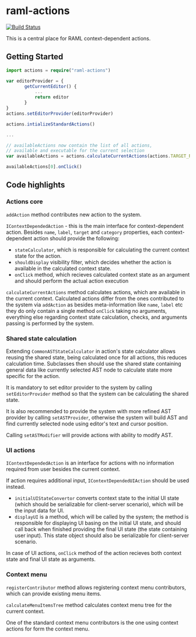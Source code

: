 # raml-actions

[![Build Status](https://travis-ci.org/mulesoft/raml-actions.svg?branch=code)](https://travis-ci.org/mulesoft/raml-actions)

This is a central place for RAML context-dependent actions.

## Getting Started
```typescript
import actions = require("raml-actions")

var editorProvider = {
       getCurrentEditor() {
           ...
           return editor
       }
}
actions.setEditorProvider(editorProvider)

actions.intializeStandardActions()

...

// availableActions now contain the list of all actions,
// available and executable for the current selection
var availableActions = actions.calculateCurrentActions(actions.TARGET_RAML_EDITOR_NODE)

availableActions[0].onClick()
```

## Code highlights

### Actions core
`addAction` method contributes new action to the system.

`IContextDependedAction` - this is the main interface for context-dependent action. Besides `name`, `label`, `target` and `category` properties, each context-dependent action should provide the following:
* `stateCalculator`, which is responsible for calculating the current context state for the action.
* `shouldDisplay` visibility filter, which decides whether the action is available in the calculated context state.
* `onClick` method, which recieves calculated context state as an argument and should perform the actual action execution

`calculateCurrentActions` method calculates actions, which are available in the current context. Calculated actions differ from the ones contributed to the system via `addAction` as besides meta-information like `name`, `label` etc they do only contain a single method `onClick` taking no arguments, everything else regarding context state calculation, checks, and arguments passing is performed by the system.

### Shared state calculation
Extending `CommonASTStateCalculator` in action's state calculator allows reusing the shared state, being calculated once for all actions, this reduces calculation time. Subclasses then should use the shared state containing general data like currently selected AST node to calculate state more specific for the action.

It is mandatory to set editor provider to the system by calling `setEditorProvider` method so that the system can be calculating the shared state.

It is also recommended to provide the system with more refined AST provider by calling `setASTProvider`, otherwise the system will build AST and find currently selected node using editor's text and cursor position.

Calling `setASTModifier` will provide actions with ability to modify AST.

### UI actions
`IContextDependedAction` is an interface for actions with no information required from user besides the current context.

If action requires additional input, `IContextDependedUIAction` should be used instead.
* `initialUIStateConvertor` converts context state to the initial UI state (which should be serializable for client-server scenario), which will be the input data for UI.
* `displayUI` is a method, which will be called by the system; the method is responsible for displaying UI basing on the initial UI state, and should call back when finished providing the final UI state (the state containing user input). This state object should also be serializable for client-server scenario.

In case of UI actions, `onClick` method of the action recieves both context state and final UI state as arguments.

### Context menu
`registerContributor` method allows registering context menu contributors, which can provide existing menu items.

`calculateMenuItemsTree` method calculates context menu tree for the current context.

One of the standard context menu contributors is the one using context actions for form the context menu.
